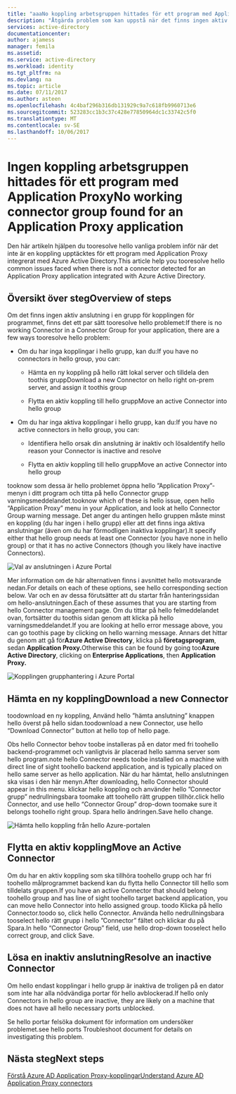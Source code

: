```yaml
---
title: "aaaNo koppling arbetsgruppen hittades för ett program med Application Proxy | Microsoft Docs"
description: "Åtgärda problem som kan uppstå när det finns ingen aktiv anslutning i en grupp för anslutningen för ditt program med hello Azure AD Application Proxy"
services: active-directory
documentationcenter: 
author: ajamess
manager: femila
ms.assetid: 
ms.service: active-directory
ms.workload: identity
ms.tgt_pltfrm: na
ms.devlang: na
ms.topic: article
ms.date: 07/11/2017
ms.author: asteen
ms.openlocfilehash: 4c4baf296b316db131929c9a7c618fb9960713e6
ms.sourcegitcommit: 523283cc1b3c37c428e77850964dc1c33742c5f0
ms.translationtype: MT
ms.contentlocale: sv-SE
ms.lasthandoff: 10/06/2017
---
```

# <a name="no-working-connector-group-found-for-an-application-proxy-application"></a><span data-ttu-id="13888-103">Ingen koppling arbetsgruppen hittades för ett program med Application Proxy</span><span class="sxs-lookup"><span data-stu-id="13888-103">No working connector group found for an Application Proxy application</span></span>

<span data-ttu-id="13888-104">Den här artikeln hjälpen du tooresolve hello vanliga problem inför när det inte är en koppling upptäcktes för ett program med Application Proxy integrerat med Azure Active Directory.</span><span class="sxs-lookup"><span data-stu-id="13888-104">This article help you tooresolve hello common issues faced when there is not a connector detected for an Application Proxy application integrated with Azure Active Directory.</span></span>

## <a name="overview-of-steps"></a><span data-ttu-id="13888-105">Översikt över steg</span><span class="sxs-lookup"><span data-stu-id="13888-105">Overview of steps</span></span>
<span data-ttu-id="13888-106">Om det finns ingen aktiv anslutning i en grupp för kopplingen för programmet, finns det ett par sätt tooresolve hello problemet:</span><span class="sxs-lookup"><span data-stu-id="13888-106">If there is no working Connector in a Connector Group for your application, there are a few ways tooresolve hello problem:</span></span>

-   <span data-ttu-id="13888-107">Om du har inga kopplingar i hello grupp, kan du:</span><span class="sxs-lookup"><span data-stu-id="13888-107">If you have no connectors in hello group, you can:</span></span>

    -   <span data-ttu-id="13888-108">Hämta en ny koppling på hello rätt lokal server och tilldela den toothis grupp</span><span class="sxs-lookup"><span data-stu-id="13888-108">Download a new Connector on hello right on-prem server, and assign it toothis group</span></span>

    -   <span data-ttu-id="13888-109">Flytta en aktiv koppling till hello grupp</span><span class="sxs-lookup"><span data-stu-id="13888-109">Move an active Connector into hello group</span></span>

-   <span data-ttu-id="13888-110">Om du har inga aktiva kopplingar i hello grupp, kan du:</span><span class="sxs-lookup"><span data-stu-id="13888-110">If you have no active connectors in hello group, you can:</span></span>

    -   <span data-ttu-id="13888-111">Identifiera hello orsak din anslutning är inaktiv och lösa</span><span class="sxs-lookup"><span data-stu-id="13888-111">Identify hello reason your Connector is inactive and resolve</span></span>

    -   <span data-ttu-id="13888-112">Flytta en aktiv koppling till hello grupp</span><span class="sxs-lookup"><span data-stu-id="13888-112">Move an active Connector into hello group</span></span>

<span data-ttu-id="13888-113">tooknow som dessa är hello problemet öppna hello ”Application Proxy”-menyn i ditt program och titta på hello Connector grupp varningsmeddelandet.</span><span class="sxs-lookup"><span data-stu-id="13888-113">tooknow which of these is hello issue, open hello “Application Proxy” menu in your Application, and look at hello Connector Group warning message.</span></span> <span data-ttu-id="13888-114">Det anger du antingen hello gruppen måste minst en koppling (du har ingen i hello grupp) eller att det finns inga aktiva anslutningar (även om du har förmodligen inaktiva kopplingar).</span><span class="sxs-lookup"><span data-stu-id="13888-114">It specify either that hello group needs at least one Connector (you have none in hello group) or that it has no active Connectors (though you likely have inactive Connectors).</span></span>

   ![Val av anslutningen i Azure Portal](./media/application-proxy-connectivity-no-working-connector/no-active-connector.png)

<span data-ttu-id="13888-116">Mer information om de här alternativen finns i avsnittet hello motsvarande nedan.</span><span class="sxs-lookup"><span data-stu-id="13888-116">For details on each of these options, see hello corresponding section below.</span></span> <span data-ttu-id="13888-117">Var och en av dessa förutsätter att du startar från hanteringssidan om hello-anslutningen.</span><span class="sxs-lookup"><span data-stu-id="13888-117">Each of these assumes that you are starting from hello Connector management page.</span></span> <span data-ttu-id="13888-118">Om du tittar på hello felmeddelandet ovan, fortsätter du toothis sidan genom att klicka på hello varningsmeddelandet.</span><span class="sxs-lookup"><span data-stu-id="13888-118">If you are looking at hello error message above, you can go toothis page by clicking on hello warning message.</span></span> <span data-ttu-id="13888-119">Annars det hittar du genom att gå för**Azure Active Directory**, klicka på **företagsprogram**, sedan **Application Proxy.**</span><span class="sxs-lookup"><span data-stu-id="13888-119">Otherwise this can be found by going too**Azure Active Directory**, clicking on **Enterprise Applications**, then **Application Proxy.**</span></span>

   ![Kopplingen grupphantering i Azure Portal](./media/application-proxy-connectivity-no-working-connector/app-proxy.png)

## <a name="download-a-new-connector"></a><span data-ttu-id="13888-121">Hämta en ny koppling</span><span class="sxs-lookup"><span data-stu-id="13888-121">Download a new Connector</span></span>

<span data-ttu-id="13888-122">toodownload en ny koppling, Använd hello ”hämta anslutning” knappen hello överst på hello sidan.</span><span class="sxs-lookup"><span data-stu-id="13888-122">toodownload a new Connector, use hello “Download Connector” button at hello top of hello page.</span></span>

<span data-ttu-id="13888-123">Obs hello Connector behov toobe installeras på en dator med fri toohello backend-programmet och vanligtvis är placerad hello samma server som hello program.</span><span class="sxs-lookup"><span data-stu-id="13888-123">note hello Connector needs toobe installed on a machine with direct line of sight toohello backend application, and is typically placed on hello same server as hello application.</span></span> <span data-ttu-id="13888-124">När du har hämtat, hello anslutningen ska visas i den här menyn.</span><span class="sxs-lookup"><span data-stu-id="13888-124">After downloading, hello Connector should appear in this menu.</span></span> <span data-ttu-id="13888-125">klickar hello koppling och använder hello ”Connector grupp” nedrullningsbara toomake att toohello rätt gruppen tillhör.</span><span class="sxs-lookup"><span data-stu-id="13888-125">click hello Connector, and use hello “Connector Group” drop-down toomake sure it belongs toohello right group.</span></span> <span data-ttu-id="13888-126">Spara hello ändringen.</span><span class="sxs-lookup"><span data-stu-id="13888-126">Save hello change.</span></span>

   ![Hämta hello koppling från hello Azure-portalen](./media/application-proxy-connectivity-no-working-connector/download-connector.png)
   
## <a name="move-an-active-connector"></a><span data-ttu-id="13888-128">Flytta en aktiv koppling</span><span class="sxs-lookup"><span data-stu-id="13888-128">Move an Active Connector</span></span>

<span data-ttu-id="13888-129">Om du har en aktiv koppling som ska tillhöra toohello grupp och har fri toohello målprogrammet backend kan du flytta hello Connector till hello som tilldelats gruppen.</span><span class="sxs-lookup"><span data-stu-id="13888-129">If you have an active Connector that should belong toohello group and has line of sight toohello target backend application, you can move hello Connector into hello assigned group.</span></span> <span data-ttu-id="13888-130">toodo Klicka på hello Connector.</span><span class="sxs-lookup"><span data-stu-id="13888-130">toodo so, click hello Connector.</span></span> <span data-ttu-id="13888-131">Använda hello nedrullningsbara tooselect hello rätt grupp i hello ”Connector” fältet och klickar du på Spara.</span><span class="sxs-lookup"><span data-stu-id="13888-131">In hello “Connector Group” field, use hello drop-down tooselect hello correct group, and click Save.</span></span>

## <a name="resolve-an-inactive-connector"></a><span data-ttu-id="13888-132">Lösa en inaktiv anslutning</span><span class="sxs-lookup"><span data-stu-id="13888-132">Resolve an inactive Connector</span></span>

<span data-ttu-id="13888-133">Om hello endast kopplingar i hello grupp är inaktiva de troligen på en dator som inte har alla nödvändiga portar för hello avblockerad.</span><span class="sxs-lookup"><span data-stu-id="13888-133">If hello only Connectors in hello group are inactive, they are likely on a machine that does not have all hello necessary ports unblocked.</span></span>

<span data-ttu-id="13888-134">Se hello portar felsöka dokument för information om undersöker problemet.</span><span class="sxs-lookup"><span data-stu-id="13888-134">see hello ports Troubleshoot document for details on investigating this problem.</span></span>

## <a name="next-steps"></a><span data-ttu-id="13888-135">Nästa steg</span><span class="sxs-lookup"><span data-stu-id="13888-135">Next steps</span></span>
[<span data-ttu-id="13888-136">Förstå Azure AD Application Proxy-kopplingar</span><span class="sxs-lookup"><span data-stu-id="13888-136">Understand Azure AD Application Proxy connectors</span></span>](application-proxy-understand-connectors.md)


